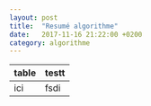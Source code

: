 ```yaml
---
layout: post
title:  "Resumé algorithme"
date:   2017-11-16 21:22:00 +0200
category: algorithme
---
```

| table | testt |
| ----- | ----- |
| ici   | fsdi  |


